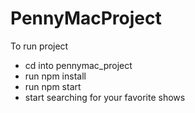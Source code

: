 # PennyMacProject

To run project
  - cd into pennymac_project
  - run npm install
  - run npm start
  - start searching for your favorite shows
